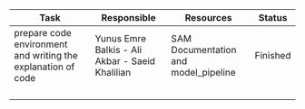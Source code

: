 

| **Task** | **Responsible** | **Resources** | **Status** |
| -------- | --------------- | ------------- | ---------- |
|   prepare code environment and writing the explanation of code       |       Yunus Emre Balkis - Ali Akbar - Saeid Khalilian      |     SAM Documentation and model_pipeline          |     Finished       |
|          |                 |               |            |
|          |                 |               |            |
|          |                 |               |            |
|          |                 |               |            |
